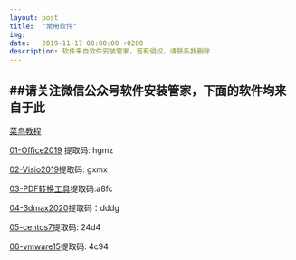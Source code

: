 ```yaml
---
layout: post
title:  "常用软件"
img: 
date:   2019-11-17 00:00:00 +0200
description: 软件来自软件安装管家，若有侵权，请联系我删除
---
```


##请关注微信公众号软件安装管家，下面的软件均来自于此
---

[菜鸟教程](https://www.runoob.com)

[01-Office2019](https://pan.baidu.com/s/10Ih_uUDiRmuJDwe4I0HF5w) 提取码: hgmz

[02-Visio2019](https://pan.baidu.com/s/12Zd8zX_hostaz-SHdSZGcw )提取码: gxmx

[03-PDF转换工具](https://pan.baidu.com/s/12Zd8zX_hostaz-SHdSZGcw)提取码:a8fc

[04-3dmax2020](https://pan.baidu.com/s/1MPYeYrbao9h2hGXS7m7zuA)提取码：dddg

[05-centos7](https://pan.baidu.com/s/1HLbQrE5M2UW1S7KFBuFLZQ )提取码: 24d4

[06-vmware15](https://pan.baidu.com/s/16_JlJ31R6wR8ja_f7o9kNw)提取码: 4c94 





